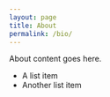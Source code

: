 ```yaml
---
layout: page
title: About
permalink: /bio/
---
```


About content goes here.

* A list item
* Another list item
